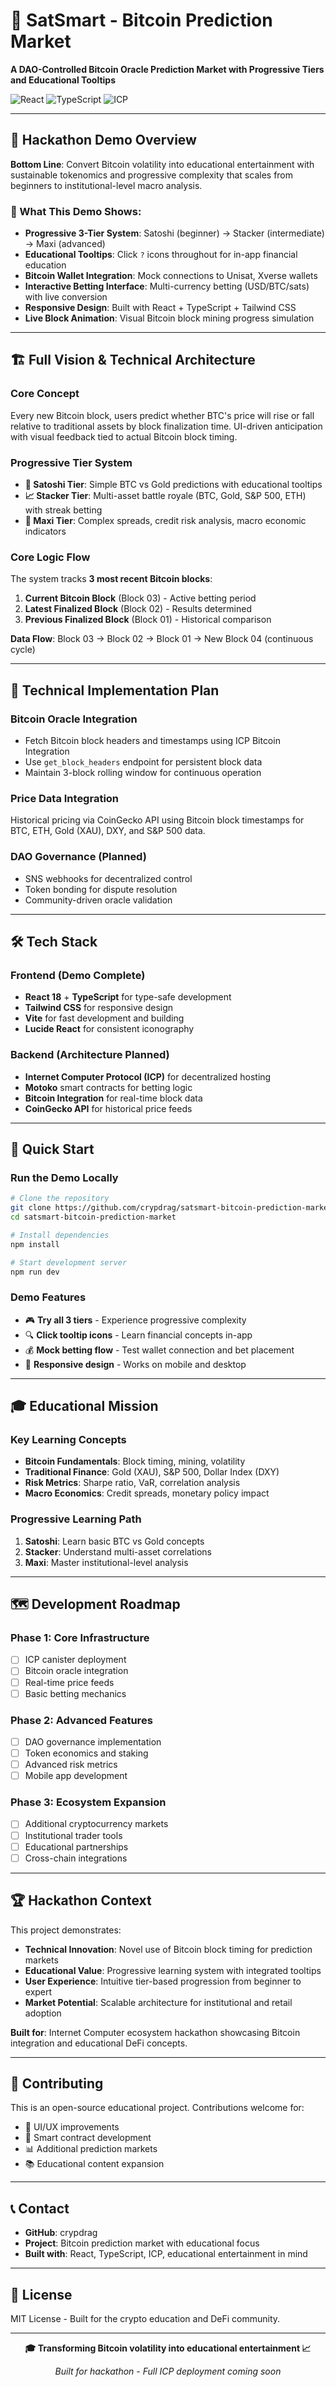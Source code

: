 # 🚀 SatSmart - Bitcoin Prediction Market

**A DAO-Controlled Bitcoin Oracle Prediction Market with Progressive Tiers and Educational Tooltips**

![React](https://img.shields.io/badge/React-20232A?style=for-the-badge&logo=react&logoColor=61DAFB)
![TypeScript](https://img.shields.io/badge/TypeScript-007ACC?style=for-the-badge&logo=typescript&logoColor=white)
![ICP](https://img.shields.io/badge/Built_for-Internet_Computer-29abe0?style=for-the-badge&logo=internetcomputer)

---

## 🎯 Hackathon Demo Overview

**Bottom Line**: Convert Bitcoin volatility into educational entertainment with sustainable tokenomics and progressive complexity that scales from beginners to institutional-level macro analysis.

### 🌟 What This Demo Shows:
- **Progressive 3-Tier System**: Satoshi (beginner) → Stacker (intermediate) → Maxi (advanced)
- **Educational Tooltips**: Click `?` icons throughout for in-app financial education
- **Bitcoin Wallet Integration**: Mock connections to Unisat, Xverse wallets
- **Interactive Betting Interface**: Multi-currency betting (USD/BTC/sats) with live conversion
- **Responsive Design**: Built with React + TypeScript + Tailwind CSS
- **Live Block Animation**: Visual Bitcoin block mining progress simulation

---

## 🏗️ Full Vision & Technical Architecture

### **Core Concept**
Every new Bitcoin block, users predict whether BTC's price will rise or fall relative to traditional assets by block finalization time. UI-driven anticipation with visual feedback tied to actual Bitcoin block timing.

### **Progressive Tier System**
- **🌱 Satoshi Tier**: Simple BTC vs Gold predictions with educational tooltips
- **📈 Stacker Tier**: Multi-asset battle royale (BTC, Gold, S&P 500, ETH) with streak betting
- **🚀 Maxi Tier**: Complex spreads, credit risk analysis, macro economic indicators

### **Core Logic Flow**
The system tracks **3 most recent Bitcoin blocks**:
1. **Current Bitcoin Block** (Block 03) - Active betting period
2. **Latest Finalized Block** (Block 02) - Results determined  
3. **Previous Finalized Block** (Block 01) - Historical comparison

**Data Flow**: Block 03 → Block 02 → Block 01 → New Block 04 (continuous cycle)

---

## 🔧 Technical Implementation Plan

### **Bitcoin Oracle Integration**
- Fetch Bitcoin block headers and timestamps using ICP Bitcoin Integration
- Use `get_block_headers` endpoint for persistent block data
- Maintain 3-block rolling window for continuous operation

### **Price Data Integration**
Historical pricing via CoinGecko API using Bitcoin block timestamps for BTC, ETH, Gold (XAU), DXY, and S&P 500 data.

### **DAO Governance** (Planned)
- SNS webhooks for decentralized control
- Token bonding for dispute resolution
- Community-driven oracle validation

---

## 🛠️ Tech Stack

### **Frontend** (Demo Complete)
- **React 18** + **TypeScript** for type-safe development
- **Tailwind CSS** for responsive design
- **Vite** for fast development and building
- **Lucide React** for consistent iconography

### **Backend** (Architecture Planned)
- **Internet Computer Protocol (ICP)** for decentralized hosting
- **Motoko** smart contracts for betting logic
- **Bitcoin Integration** for real-time block data
- **CoinGecko API** for historical price feeds

---

## 🚀 Quick Start

### **Run the Demo Locally**
```bash
# Clone the repository
git clone https://github.com/crypdrag/satsmart-bitcoin-prediction-market.git
cd satsmart-bitcoin-prediction-market

# Install dependencies
npm install

# Start development server
npm run dev
```

### **Demo Features**
- 🎮 **Try all 3 tiers** - Experience progressive complexity
- 🔍 **Click tooltip icons** - Learn financial concepts in-app
- 💰 **Mock betting flow** - Test wallet connection and bet placement
- 📱 **Responsive design** - Works on mobile and desktop

---

## 🎓 Educational Mission

### **Key Learning Concepts**
- **Bitcoin Fundamentals**: Block timing, mining, volatility
- **Traditional Finance**: Gold (XAU), S&P 500, Dollar Index (DXY)
- **Risk Metrics**: Sharpe ratio, VaR, correlation analysis
- **Macro Economics**: Credit spreads, monetary policy impact

### **Progressive Learning Path**
1. **Satoshi**: Learn basic BTC vs Gold concepts
2. **Stacker**: Understand multi-asset correlations  
3. **Maxi**: Master institutional-level analysis

---

## 🗺️ Development Roadmap

### **Phase 1: Core Infrastructure** 
- [ ] ICP canister deployment
- [ ] Bitcoin oracle integration
- [ ] Real-time price feeds
- [ ] Basic betting mechanics

### **Phase 2: Advanced Features**
- [ ] DAO governance implementation
- [ ] Token economics and staking
- [ ] Advanced risk metrics
- [ ] Mobile app development

### **Phase 3: Ecosystem Expansion**
- [ ] Additional cryptocurrency markets
- [ ] Institutional trader tools
- [ ] Educational partnerships
- [ ] Cross-chain integrations

---

## 🏆 Hackathon Context

This project demonstrates:
- **Technical Innovation**: Novel use of Bitcoin block timing for prediction markets
- **Educational Value**: Progressive learning system with integrated tooltips
- **User Experience**: Intuitive tier-based progression from beginner to expert
- **Market Potential**: Scalable architecture for institutional and retail adoption

**Built for**: Internet Computer ecosystem hackathon showcasing Bitcoin integration and educational DeFi concepts.

---

## 🤝 Contributing

This is an open-source educational project. Contributions welcome for:
- 🎨 UI/UX improvements
- 🔧 Smart contract development
- 📊 Additional prediction markets
- 📚 Educational content expansion

---

## 📞 Contact

- **GitHub**: crypdrag
- **Project**: Bitcoin prediction market with educational focus
- **Built with**: React, TypeScript, ICP, educational entertainment in mind

---

## 📄 License

MIT License - Built for the crypto education and DeFi community.

---

<div align="center">

**🎓 Transforming Bitcoin volatility into educational entertainment 📈**

*Built for hackathon - Full ICP deployment coming soon*

</div>